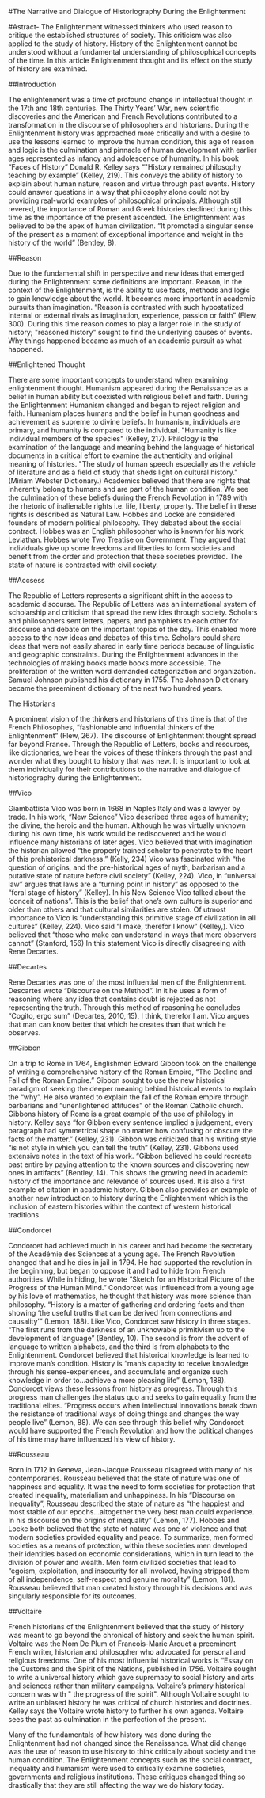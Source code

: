 #The Narrative and Dialogue of Historiography During the Enlightenment

#Astract-  The Enlightenment witnessed thinkers who used reason to critique the established structures of society. This criticism was also applied to the study of history. History of the Enlightenment cannot be understood without a fundamental understanding of philosophical concepts of the time. In this article Enlightenment thought and its effect on the study of history are examined. 

##Introduction

The enlightenment was a time of profound change in intellectual thought in the 17th and 18th centuries. The Thirty Years’ War, new scientific discoveries and the American and French Revolutions contributed to a transformation in the discourse of philosophers and historians.  During the Enlightenment history was approached more critically and with a desire to use the lessons learned to improve the human condition, this age of reason and logic is the culmination and pinnacle of human development with earlier ages represented as infancy and adolescence of humanity. In his book “Faces of History” Donald R. Kelley says “"History remained philosophy teaching by example” (Kelley, 219). This conveys the ability of history to explain about human nature, reason and virtue through past events. History could answer questions in a way that philosophy alone could not by providing real-world examples of philosophical principals. Although still revered, the importance of Roman and Greek histories declined during this time as the importance of the present ascended. The Enlightenment was believed to be the apex of human civilization. “It promoted a singular sense of the present as a moment of exceptional importance and weight in the history of the world” (Bentley, 8).

##Reason

Due to the fundamental shift in perspective and new ideas that emerged during the Enlightenment some definitions are important.  Reason, in the context of the Enlightenment, is the ability to use facts, methods and logic to gain knowledge about the world. It becomes more important in academic pursuits than imagination. “Reason is contrasted with such hypostatized internal or external rivals as imagination, experience, passion or faith” (Flew, 300). During this time reason comes to play a larger role in the study of history; "reasoned history" sought to find the underlying causes of events.  Why things happened became as much of an academic pursuit as what happened. 

##Enlightened Thought

There are some important concepts to understand when examining enlightenment thought. Humanism appeared during the Renaissance as a belief in human ability but coexisted with religious belief and faith. During the Enlightenment Humanism changed and began to reject religion and faith. Humanism places humans and the belief in human goodness and achievement as supreme to divine beliefs. In humanism, individuals are primary, and humanity is compared to the individual. "Humanity is like individual members of the species" (Kelley, 217). Philology is the examination of the language and meaning behind the language of historical documents in a critical effort to examine the authenticity and original meaning of histories.  "The study of human speech especially as the vehicle of literature and as a field of study that sheds light on cultural history." (Miriam Webster Dictionary.) Academics believed that there are rights that inherently belong to humans and are part of the human condition.  We see the culmination of these beliefs during the French Revolution in 1789 with the rhetoric of inalienable rights i.e. life, liberty, property. The belief in these rights is described as Natural Law. Hobbes and Locke are considered founders of modern political philosophy. They debated about the social contract. Hobbes was an English philosopher who is known for his work Leviathan. Hobbes wrote Two Treatise on Government.  They argued that individuals give up some freedoms and liberties to form societies and benefit from the order and protection that these societies provided. The state of nature is contrasted with civil society.

##Accsess

The Republic of Letters represents a significant shift in the access to academic discourse. The Republic of Letters was an international system of scholarship and criticism that spread the new ides through society. Scholars and philosophers sent letters, papers, and pamphlets to each other for discourse and debate on the important topics of the day. This enabled more access to the new ideas and debates of this time. Scholars could share ideas that were not easily shared in early time periods because of linguistic and geographic constraints. During the Enlightenment advances in the technologies of making books made books more accessible. The proliferation of the written word demanded categorization and organization. Samuel Johnson published his dictionary in 1755. The Johnson Dictionary became the preeminent dictionary of the next two hundred years.

The Historians

A prominent vision of the thinkers and historians of this time is that of the French Philosophes, “fashionable and influential thinkers of the Enlightenment” (Flew, 267). The discourse of Enlightenment thought spread far beyond France. Through the Republic of Letters, books and resources, like dictionaries, we hear the voices of these thinkers through the past and wonder what they bought to history that was new. It is important to look at them individually for their contributions to the narrative and dialogue of historiography during the Enlightenment. 
     
##Vico     
     
Giambattista Vico was born in 1668 in Naples Italy and was a lawyer by trade. In his work, “New Science” Vico described three ages of humanity; the divine, the heroic and the human. Although he was virtually unknown during his own time, his work would be rediscovered and he would influence many historians of later ages. Vico believed that with imagination the historian allowed “the properly trained scholar to penetrate to the heart of this prehistorical darkness.” (Kelly, 234) Vico was fascinated with “the question of origins, and the pre-historical ages of myth, barbarism and a putative state of nature before civil society” (Kelley, 224). Vico, in “universal law” argues that laws are a “turning point in history” as opposed to the “feral stage of history” (Kelley). In his New Science Vico talked about the ‘conceit of nations”.  This is the belief that one’s own culture is superior and older than others and that cultural similarities are stolen. Of utmost importance to Vico is “understanding this primitive stage of civilization in all cultures” (Kelley, 224). Vico said “I make, therefor I know” (Kelley,). Vico believed that “those who make can understand in ways that mere observers cannot” (Stanford, 156) In this statement Vico is directly disagreeing with Rene Decartes. 
     
##Decartes
     
Rene Decartes was one of the most influential men of the Enlightenment. Descartes wrote “Discourse on the Method”. In it he uses a form of reasoning where any idea that contains doubt is rejected as not representing the truth. Through this method of reasoning he concludes “Cogito, ergo sum” (Decartes, 2010, 15), I think, therefor I am. Vico argues that man can know better that which he creates than that which he observes. 

##Gibbon

On a trip to Rome in 1764, Englishmen Edward Gibbon took on the challenge of writing a comprehensive history of the Roman Empire, “The Decline and Fall of the Roman Empire.” Gibbon sought to use the new historical paradigm of seeking the deeper meaning behind historical events to explain the “why”. He also wanted to explain the fall of the Roman empire through barbarians and “unenlightened attitudes” of the Roman Catholic church. Gibbons history of Rome is a great example of the use of philology in history. Kelley says “for Gibbon every sentence implied a judgement, every paragraph had symmetrical shape no matter how confusing or obscure the facts of the matter.” (Kelley, 231). Gibbon was criticized that his writing style “is not style in which you can tell the truth” (Kelley, 231). Gibbons used extensive notes in the text of his work. “Gibbon believed he could recreate past entire by paying attention to the known sources and discovering new ones in artifacts” (Bentley, 14). This shows the growing need in academic history of the importance and relevance of sources used. It is also a first example of citation in academic history. Gibbon also provides an example of another new introduction to history during the Enlightenment which is the inclusion of eastern histories within the context of western historical traditions.    
     
##Condorcet

Condorcet had achieved much in his career and had become the secretary of the Académie des Sciences at a young age. The French Revolution changed that and he dies in jail in 1794. He had supported the revolution in the beginning, but began to oppose it and had to hide from French authorities. While in hiding, he wrote “Sketch for an Historical Picture of the Progress of the Human Mind.” Condorcet was influenced from a young age by his love of mathematics, he thought that history was more science than philosophy. “History is a matter of gathering and ordering facts and then showing ‘the useful truths that can be derived from connections and causality’” (Lemon, 188).  Like Vico, Condorcet saw history in three stages. “The first runs from the darkness of an unknowable primitivism up to the development of language” (Bentley, 10). The second is from the advent of language to written alphabets, and the third is from alphabets to the Enlightenment. Condorcet believed that historical knowledge is learned to improve man’s condition. History is “man’s capacity to receive knowledge through his sense-experiences, and accumulate and organize such knowledge in order to…achieve a more pleasing life” (Lemon, 188). Condorcet views these lessons from history as progress. Through this progress man challenges the status quo and seeks to gain equality from the traditional elites. “Progress occurs when intellectual innovations break down the resistance of traditional ways of doing things and changes the way people live” (Lemon, 88). We can see through this belief why Condorcet would have supported the French Revolution and how the political changes of his time may have influenced his view of history.
     
##Rousseau

Born in 1712 in Geneva, Jean-Jacque Rousseau disagreed with many of his contemporaries. Rousseau believed that the state of nature was one of happiness and equality. It was the need to form societies for protection that created inequality, materialism and unhappiness. In his “Discourse on Inequality”, Rousseau described the state of nature as “the happiest and most stable of our epochs…altogether the very best man could experience. In his discourse on the origins of inequality” (Lemon, 177). Hobbes and Locke both believed that the state of nature was one of violence and that modern societies provided equality and peace. To summarize, men formed societies as a means of protection, within these societies men developed their identities based on economic considerations, which in turn lead to the division of power and wealth. Men form civilized societies that lead to “egoism, exploitation, and insecurity for all involved, having stripped them of all independence, self-respect and genuine morality” (Lemon, 181). Rousseau believed that man created history through his decisions and was singularly responsible for its outcomes. 

##Voltaire

French historians of the Enlightenment believed that the study of history was meant to go beyond the chronical of history and seek the human spirit. Voltaire was the Nom De Plum of Francois-Marie Arouet a preeminent French writer, historian and philosopher who advocated for personal and religious freedoms. One of his most influential historical works is “Essay on the Customs and the Spirit of the Nations, published in 1756. Voltaire sought to write a universal history which gave supremacy to social history and arts and sciences rather than military campaigns.  Voltaire’s primary historical concern was with " the progress of the spirit". Although Voltaire sought to write an unbiased history he was critical of church histories and doctrines. Kelley says the Voltaire wrote history to further his own agenda. Voltaire sees the past as culmination in the perfection of the present. 

  Many of the fundamentals of how history was done during the Enlightenment had not changed since the Renaissance. What did change was the use of reason to use history to think critically about society and the human condition. The Enlightenment concepts such as the social contract, inequality and humanism were used to critically examine societies, governments and religious institutions. These critiques changed thing so drastically that they are still affecting the way we do history today. 
     

